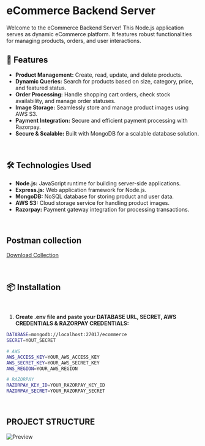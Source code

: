 # eCommerce Backend Server

Welcome to the eCommerce Backend Server! This Node.js application serves as dynamic eCommerce platform. It features robust functionalities for managing products, orders, and user interactions.

## 🚀 Features

- **Product Management:** Create, read, update, and delete products.
- **Dynamic Queries:** Search for products based on size, category, price, and featured status.
- **Order Processing:** Handle shopping cart orders, check stock availability, and manage order statuses.
- **Image Storage:** Seamlessly store and manage product images using AWS S3.
- **Payment Integration:** Secure and efficient payment processing with Razorpay.
- **Secure & Scalable:** Built with MongoDB for a scalable database solution.

<br>

## 🛠️ Technologies Used

- **Node.js:** JavaScript runtime for building server-side applications.
- **Express.js:** Web application framework for Node.js.
- **MongoDB:** NoSQL database for storing product and user data.
- **AWS S3:** Cloud storage service for handling product images.
- **Razorpay:** Payment gateway integration for processing transactions.

<br>

## Postman collection
[Download Collection](https://api.postman.com/collections/36907399-8ef269c3-d42b-4721-9a60-191e4ceae8d3?access_key=PMAT-01J37VK3DANX9731PR78EA37WB)

<br>


## 📦 Installation

<br>

1. **Create .env file and paste your DATABASE URL, SECRET, AWS CREDENTIALS & RAZORPAY CREDENTIALS:**
```bash
DATABASE=mongodb://localhost:27017/ecommerce
SECRET=YOUT_SECRET

# AWS
AWS_ACCESS_KEY=YOUR_AWS_ACCESS_KEY
AWS_SECRET_KEY=YOUR_AWS_SECRET_KEY
AWS_REGION=YOUR_AWS_REGION

# RAZORPAY
RAZORPAY_KEY_ID=YOUR_RAZORPAY_KEY_ID
RAZORPAY_SECRET=YOUR_RAZORPAY_SECRET
```
<br>

## PROJECT STRUCTURE
![Preview](https://drive.google.com/file/d/1Ig-g8c_-aiUjpRxJ8k6K_9FOPLgAum7F/view?usp=drive_link)

